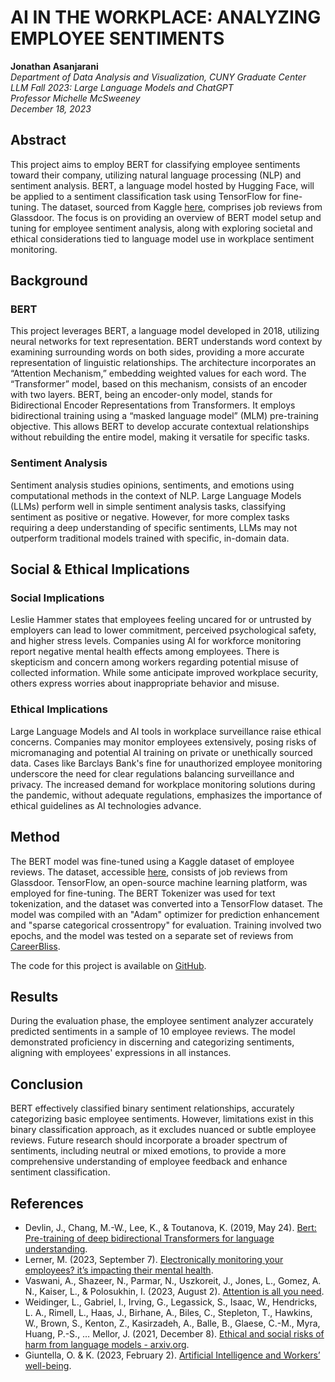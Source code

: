 # AI IN THE WORKPLACE: ANALYZING EMPLOYEE SENTIMENTS

**Jonathan Asanjarani**  
*Department of Data Analysis and Visualization, CUNY Graduate Center*  
*LLM Fall 2023: Large Language Models and ChatGPT*  
*Professor Michelle McSweeney*  
*December 18, 2023*

## Abstract

This project aims to employ BERT for classifying employee sentiments toward their company, utilizing natural language processing (NLP) and sentiment analysis. BERT, a language model hosted by Hugging Face, will be applied to a sentiment classification task using TensorFlow for fine-tuning. The dataset, sourced from Kaggle [here](https://www.kaggle.com/datasets/fireball684/hackerearthericsson/), comprises job reviews from Glassdoor. The focus is on providing an overview of BERT model setup and tuning for employee sentiment analysis, along with exploring societal and ethical considerations tied to language model use in workplace sentiment monitoring.

## Background

### BERT

This project leverages BERT, a language model developed in 2018, utilizing neural networks for text representation. BERT understands word context by examining surrounding words on both sides, providing a more accurate representation of linguistic relationships. The architecture incorporates an “Attention Mechanism,” embedding weighted values for each word. The “Transformer” model, based on this mechanism, consists of an encoder with two layers. BERT, being an encoder-only model, stands for Bidirectional Encoder Representations from Transformers. It employs bidirectional training using a “masked language model” (MLM) pre-training objective. This allows BERT to develop accurate contextual relationships without rebuilding the entire model, making it versatile for specific tasks.

### Sentiment Analysis

Sentiment analysis studies opinions, sentiments, and emotions using computational methods in the context of NLP. Large Language Models (LLMs) perform well in simple sentiment analysis tasks, classifying sentiment as positive or negative. However, for more complex tasks requiring a deep understanding of specific sentiments, LLMs may not outperform traditional models trained with specific, in-domain data.

## Social & Ethical Implications

### Social Implications

Leslie Hammer states that employees feeling uncared for or untrusted by employers can lead to lower commitment, perceived psychological safety, and higher stress levels. Companies using AI for workforce monitoring report negative mental health effects among employees. There is skepticism and concern among workers regarding potential misuse of collected information. While some anticipate improved workplace security, others express worries about inappropriate behavior and misuse.

### Ethical Implications

Large Language Models and AI tools in workplace surveillance raise ethical concerns. Companies may monitor employees extensively, posing risks of micromanaging and potential AI training on private or unethically sourced data. Cases like Barclays Bank's fine for unauthorized employee monitoring underscore the need for clear regulations balancing surveillance and privacy. The increased demand for workplace monitoring solutions during the pandemic, without adequate regulations, emphasizes the importance of ethical guidelines as AI technologies advance.

## Method

The BERT model was fine-tuned using a Kaggle dataset of employee reviews. The dataset, accessible [here](https://www.kaggle.com/datasets/fireball684/hackerearthericsson/), consists of job reviews from Glassdoor. TensorFlow, an open-source machine learning platform, was employed for fine-tuning. The BERT Tokenizer was used for text tokenization, and the dataset was converted into a TensorFlow dataset. The model was compiled with an "Adam" optimizer for prediction enhancement and "sparse categorical crossentropy" for evaluation. Training involved two epochs, and the model was tested on a separate set of reviews from [CareerBliss](https://www.careerbliss.com).

The code for this project is available on [GitHub](https://github.com/Jdasanja/LLMFAL2023/blob/main/BERT_Lab_updated.ipynb).

## Results

During the evaluation phase, the employee sentiment analyzer accurately predicted sentiments in a sample of 10 employee reviews. The model demonstrated proficiency in discerning and categorizing sentiments, aligning with employees' expressions in all instances.

## Conclusion

BERT effectively classified binary sentiment relationships, accurately categorizing basic employee sentiments. However, limitations exist in this binary classification approach, as it excludes nuanced or subtle employee reviews. Future research should incorporate a broader spectrum of sentiments, including neutral or mixed emotions, to provide a more comprehensive understanding of employee feedback and enhance sentiment classification.

## References

- Devlin, J., Chang, M.-W., Lee, K., & Toutanova, K. (2019, May 24). [Bert: Pre-training of deep bidirectional Transformers for language understanding](https://arxiv.org/abs/1810.04805).
- Lerner, M. (2023, September 7). [Electronically monitoring your employees? it’s impacting their mental health](https://www.apa.org/topics/healthy-workplaces/employee-electronic-monitoring).
- Vaswani, A., Shazeer, N., Parmar, N., Uszkoreit, J., Jones, L., Gomez, A. N., Kaiser, L., & Polosukhin, I. (2023, August 2). [Attention is all you need](https://arxiv.org/abs/1706.03762).
- Weidinger, L., Gabriel, I., Irving, G., Legassick, S., Isaac, W., Hendricks, L. A., Rimell, L., Haas, J., Birhane, A., Biles, C., Stepleton, T., Hawkins, W., Brown, S., Kenton, Z., Kasirzadeh, A., Balle, B., Glaese, C.-M., Myra, Huang, P.-S., … Mellor, J. (2021, December 8). [Ethical and social risks of harm from language models - arxiv.org](https://arxiv.org/pdf/2112.04359.pdf).
- Giuntella, O. & K. (2023, February 2). [Artificial Intelligence and Workers’ well-being](https://ideas.repec.org/p/iza/izadps/dp16485.html).

